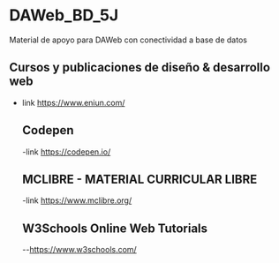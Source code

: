# DAWeb_BD_5J
Material de apoyo para DAWeb con conectividad a base de datos
## Cursos y publicaciones de diseño & desarrollo web
- link https://www.eniun.com/
  ## Codepen
  -link https://codepen.io/
  ## MCLIBRE - MATERIAL CURRICULAR LIBRE
  -link https://www.mclibre.org/
  ## W3Schools Online Web Tutorials
  --https://www.w3schools.com/

